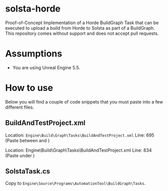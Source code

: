 # solsta-horde
Proof-of-Concept Implementation of a Horde BuildGraph Task that can be executed to upload a build from Horde to Solsta as part of a BuildGraph.
This repository comes without support and does not accept pull requests.

# Assumptions

* You are using Unreal Engine 5.5.

# How to use

Below you will find a couple of code snippets that you must paste into a few different files.

## BuildAndTestProject.xml

Location: `Engine\Build\Graph\Tasks\BuildAndTestProject.xml`
Line: 695 (Paste between <!-- Publish (Packages) (Horde) -->  and <!-- Check Build Size -->)

<!-- COPYME: Publish to Solsta -->
<Node Name="$(PlatformPublishSolstaNodeName)">
    <ForEach Name="PackageConfiguration" Values="$(PackageConfigurations)" Separator="+">
        <SolstaDeploy
            BuildToolsDirectory="C:/Tools/solsta"
            ConsoleDirectory="C:/Tools/solsta/deploy/7.2.49/console"
            ConsoleCredentials="C:/Tools/solsta/solsta_auth.json"
            Source="$(ProjectOutputDirectory)/$(StagedPlatformFolder)"
            SyncDirectory="$(ProjectOutputDirectory)/SolstaSync"
            AutoCreate="true"
            ProductName="$(PreNodeName)"
            EnvName="$(PackageConfiguration)"
            RepositoryName="$(TargetPlatform)"
            Version="$(Change)-$(EscapedBranch)"
            SyncAttributes="true"
            SyncTimestamps="true"
            Exclude="*.pdb"
        />
    </ForEach>
</Node>	

Location: Engine\Build\Graph\Tasks\BuildAndTestProject.xml
Line: 834 (Paste under <!-- Declare labels for CIS -->)

<!-- COPYME: Solsta Task -->
<Label Category="Clients" Name="$(PreLabelName)Publish to Solsta $(TargetPlatform)" Requires="$(PlatformPublishSolstaNodeName)" />

## SolstaTask.cs

Copy to `Engine\Source\Programs\AutomationTool\BuildGraph\Tasks`.

